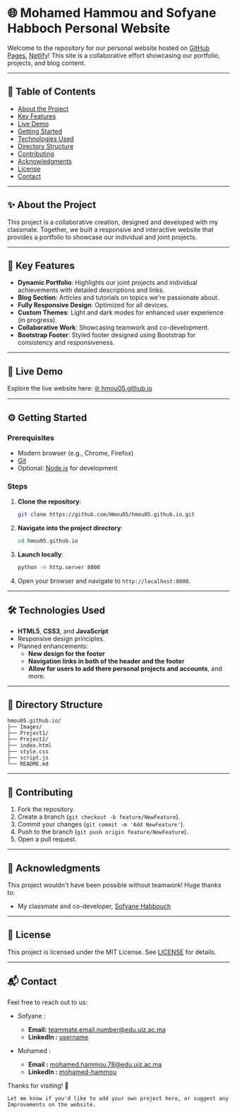# 🌐 Mohamed Hammou and Sofyane Habboch Personal Website  

Welcome to the repository for our personal website hosted on [GitHub Pages](https://hmou05.github.io/), [Netlify](https://vallysite.netlify.app/)! This site is a collaborative effort showcasing our portfolio, projects, and blog content.  

---

## 📑 Table of Contents  
- [About the Project](#about-the-project)  
- [Key Features](#key-features)  
- [Live Demo](#live-demo)  
- [Getting Started](#getting-started)  
- [Technologies Used](#technologies-used)  
- [Directory Structure](#directory-structure)  
- [Contributing](#contributing)  
- [Acknowledgments](#acknowledgments)  
- [License](#license)  
- [Contact](#contact)  

---

## ✨ About the Project  

This project is a collaborative creation, designed and developed with my classmate. Together, we built a responsive and interactive website that provides a portfolio to showcase our individual and joint projects.  

---

## 🚀 Key Features  

- **Dynamic Portfolio**: Highlights our joint projects and individual achievements with detailed descriptions and links.
- **Blog Section**: Articles and tutorials on topics we're passionate about.
- **Fully Responsive Design**: Optimized for all devices.
- **Custom Themes**: Light and dark modes for enhanced user experience (in progress).
- **Collaborative Work**: Showcasing teamwork and co-development.
- **Bootstrap Footer**: Styled footer designed using Bootstrap for consistency and responsiveness.

---

## 🎯 Live Demo  

Explore the live website here: [🌐 hmou05.github.io](https://hmou05.github.io/)  

---

## ⚙️ Getting Started  

### Prerequisites  
- Modern browser (e.g., Chrome, Firefox)  
- [Git](https://git-scm.com/)  
- Optional: [Node.js](https://nodejs.org/) for development  

### Steps  

1. **Clone the repository**:  
   ```bash  
   git clone https://github.com/Hmou05/hmou05.github.io.git  
   ```  

2. **Navigate into the project directory**:  
   ```bash  
   cd hmou05.github.io  
   ```  

3. **Launch locally**:  
   ```bash  
   python -m http.server 8000  
   ```  

4. Open your browser and navigate to `http://localhost:8000`.  

---

## 🛠️ Technologies Used  

- **HTML5**, **CSS3**, and **JavaScript**  
- Responsive design principles.
- Planned enhancements:
    - **New design for the footer**
    - **Navigation links in both of the header and the footer**
    - **Allow for users to add there personal projects and accounts**, and more.

---

## 📁 Directory Structure  

```plaintext  
hmou05.github.io/
├── Images/
├── Project1/ 
├── Project2/
├── index.html  
├── style.css
├── script.js
└── README.md
```  

---

## 🙌 Contributing  

1. Fork the repository.  
2. Create a branch (`git checkout -b feature/NewFeature`).  
3. Commit your changes (`git commit -m 'Add NewFeature'`).  
4. Push to the branch (`git push origin feature/NewFeature`).  
5. Open a pull request.  

---

## 🤝 Acknowledgments  

This project wouldn't have been possible without teamwork! Huge thanks to:  
- My classmate and co-developer, [Sofyane Habbouch](#)  

---

## 📜 License  

This project is licensed under the MIT License. See [LICENSE](LICENSE) for details.  

---

## 📬 Contact  

Feel free to reach out to us:  
- Sofyane :
    - **Email:** [teammate.email.number@edu.uiz.ac.ma](mailto:teammate.email@example.com)
    - **LinkedIn :** [username](https://linkedin.com/in/yourprofile)

- Mohamed :
    - **Email :** [mohamed.hammou.78@edu.uiz.ac.ma](mailto:your.email@example.com)
    - **LinkedIn :** [mohamed-hammou](https://linkedin.com/in/yourprofile)

Thanks for visiting! 🌟  
```
Let me know if you'd like to add your own project here, or suggest any Improvements on the website.
